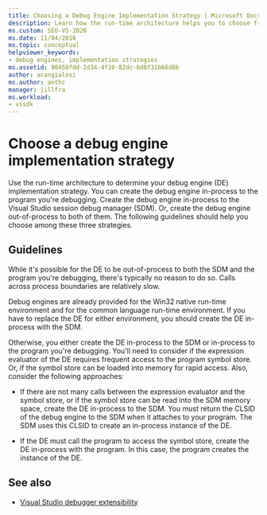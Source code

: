 ```yaml
---
title: Choosing a Debug Engine Implementation Strategy | Microsoft Docs
description: Learn how the run-time architecture helps you to choose from several strategies for debug engine implementation.
ms.custom: SEO-VS-2020
ms.date: 11/04/2016
ms.topic: conceptual
helpviewer_keywords:
- debug engines, implementation strategies
ms.assetid: 90458fdd-2d34-4f10-82dc-6d8f31b66d8b
author: acangialosi
ms.author: anthc
manager: jillfra
ms.workload:
- vssdk
---
```

# Choose a debug engine implementation strategy
Use the run-time architecture to determine your debug engine (DE) implementation strategy. You can create the debug engine in-process to the program you're debugging. Create the debug engine in-process to the Visual Studio session debug manager (SDM). Or, create the debug engine out-of-process to both of them. The following guidelines should help you choose among these three strategies.

## Guidelines
 While it's possible for the DE to be out-of-process to both the SDM and the program you're debugging, there's typically no reason to do so. Calls across process boundaries are relatively slow.

 Debug engines are already provided for the Win32 native run-time environment and for the common language run-time environment. If you have to replace the DE for either environment, you should create the DE in-process with the SDM.

 Otherwise, you either create the DE in-process to the SDM or in-process to the program you're debugging. You'll need to consider if the expression evaluator of the DE requires frequent access to the program symbol store. Or, if the symbol store can be loaded into memory for rapid access. Also, consider the following approaches:

- If there are not many calls between the expression evaluator and the symbol store, or if the symbol store can be read into the SDM memory space, create the DE in-process to the SDM. You must return the CLSID of the debug engine to the SDM when it attaches to your program. The SDM uses this CLSID to create an in-process instance of the DE.

- If the DE must call the program to access the symbol store, create the DE in-process with the program. In this case, the program creates the instance of the DE.

## See also
- [Visual Studio debugger extensibility](../../extensibility/debugger/visual-studio-debugger-extensibility.md)
